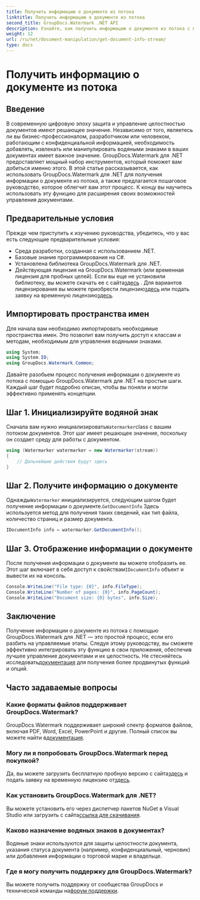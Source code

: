 ```yaml
---
title: Получить информацию о документе из потока
linktitle: Получить информацию о документе из потока
second_title: GroupDocs.Watermark .NET API
description: Узнайте, как получить информацию о документе из потока с помощью GroupDocs.Watermark для .NET, с помощью этого пошагового руководства. Ваши возможности управления документами без особых усилий.
weight: 12
url: /ru/net/document-manipulation/get-document-info-stream/
type: docs
---
```

# Получить информацию о документе из потока

## Введение
В современную цифровую эпоху защита и управление целостностью документов имеют решающее значение. Независимо от того, являетесь ли вы бизнес-профессионалом, разработчиком или человеком, работающим с конфиденциальной информацией, необходимость добавлять, извлекать или манипулировать водяными знаками в ваших документах имеет важное значение. GroupDocs.Watermark для .NET предоставляет мощный набор инструментов, который поможет вам добиться именно этого. В этой статье рассказывается, как использовать GroupDocs.Watermark для .NET для получения информации о документе из потока, а также предлагается пошаговое руководство, которое облегчит вам этот процесс. К концу вы научитесь использовать эту функцию для расширения своих возможностей управления документами.
## Предварительные условия
Прежде чем приступить к изучению руководства, убедитесь, что у вас есть следующие предварительные условия:
- Среда разработки, созданная с использованием .NET.
- Базовые знания программирования на C#.
- Установлена библиотека GroupDocs.Watermark для .NET.
- Действующая лицензия на GroupDocs.Watermark (или временная лицензия для пробных целей).
 Если вы еще не установили библиотеку, вы можете скачать ее с сайта[здесь](https://releases.groupdocs.com/Watermark/net/) . Для вариантов лицензирования вы можете приобрести лицензию[здесь](https://purchase.groupdocs.com/buy) или подать заявку на временную лицензию[здесь](https://purchase.groupdocs.com/temporary-license/).
## Импортировать пространства имен
Для начала вам необходимо импортировать необходимые пространства имен. Это позволит вам получить доступ к классам и методам, необходимым для управления водяными знаками.
```csharp
using System;
using System.IO;
using GroupDocs.Watermark.Common;
```
Давайте разобьем процесс получения информации о документе из потока с помощью GroupDocs.Watermark для .NET на простые шаги. Каждый шаг будет подробно описан, чтобы вы поняли и могли эффективно применять концепции.
## Шаг 1. Инициализируйте водяной знак
 Сначала вам нужно инициализировать`Watermarker`class с вашим потоком документов. Этот шаг имеет решающее значение, поскольку он создает среду для работы с документом.
```csharp
using (Watermarker watermarker = new Watermarker(stream))
{
    // Дальнейшие действия будут здесь
}
```
## Шаг 2. Получите информацию о документе
 Однажды`Watermarker` инициализируется, следующим шагом будет получение информации о документе.`GetDocumentInfo` Здесь используется метод для получения таких сведений, как тип файла, количество страниц и размер документа.
```csharp
IDocumentInfo info = watermarker.GetDocumentInfo();
```
## Шаг 3. Отображение информации о документе
 После получения информации о документе вы можете отобразить ее. Этот шаг включает в себя доступ к свойствам`IDocumentInfo` объект и вывести их на консоль.
```csharp
Console.WriteLine("File type: {0}", info.FileType);
Console.WriteLine("Number of pages: {0}", info.PageCount);
Console.WriteLine("Document size: {0} bytes", info.Size);
```

## Заключение
 Получение информации о документе из потока с помощью GroupDocs.Watermark для .NET — это простой процесс, если его разбить на управляемые этапы. Следуя этому руководству, вы сможете эффективно интегрировать эту функцию в свои приложения, обеспечив лучшее управление документами и их целостность. Не стесняйтесь исследовать[документация](https://tutorials.groupdocs.com/Watermark/net/) для получения более продвинутых функций и опций.
## Часто задаваемые вопросы
### Какие форматы файлов поддерживает GroupDocs.Watermark?
 GroupDocs.Watermark поддерживает широкий спектр форматов файлов, включая PDF, Word, Excel, PowerPoint и другие. Полный список вы можете найти в[документация](https://tutorials.groupdocs.com/Watermark/net/).
### Могу ли я попробовать GroupDocs.Watermark перед покупкой?
 Да, вы можете загрузить бесплатную пробную версию с сайта[здесь](https://releases.groupdocs.com/) и подать заявку на временную лицензию от[здесь](https://purchase.groupdocs.com/temporary-license/).
### Как установить GroupDocs.Watermark для .NET?
 Вы можете установить его через диспетчер пакетов NuGet в Visual Studio или загрузить с сайта[ссылка для скачивания](https://releases.groupdocs.com/Watermark/net/).
### Каково назначение водяных знаков в документах?
Водяные знаки используются для защиты целостности документа, указания статуса документа (например, конфиденциальный, черновик) или добавления информации о торговой марке и владельце.
### Где я могу получить поддержку для GroupDocs.Watermark?
 Вы можете получить поддержку от сообщества GroupDocs и технической команды на[форум поддержки](https://forum.groupdocs.com/c/watermark/19).